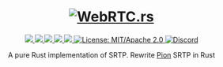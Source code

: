 <h1 align="center">
 <a href="https://webrtc.rs"><img src="./doc/webrtc.rs.png" alt="WebRTC.rs"></a>
 <br>
</h1>
<p align="center">
 <a href="https://github.com/webrtc-rs/srtp/actions">
  <img src="https://github.com/webrtc-rs/srtp/workflows/cargo/badge.svg">
 </a>
 <a href="https://codecov.io/gh/webrtc-rs/srtp">
  <img src="https://codecov.io/gh/webrtc-rs/srtp/branch/main/graph/badge.svg">
 </a>
 <a href="https://deps.rs/repo/github/webrtc-rs/srtp">
  <img src="https://deps.rs/repo/github/webrtc-rs/srtp/status.svg">
 </a>
 <a href="https://crates.io/crates/webrtc-srtp">
  <img src="https://img.shields.io/crates/v/webrtc-srtp.svg">
 </a>
 <a href="https://docs.rs/webrtc-srtp">
  <img src="https://docs.rs/webrtc-srtp/badge.svg">
 </a>
 <a href="https://doc.rust-lang.org/1.6.0/complement-project-faq.html#why-dual-mitasl2-license">
  <img src="https://img.shields.io/badge/license-MIT%2FApache--2.0-blue" alt="License: MIT/Apache 2.0">
 </a>
 <a href="https://discord.gg/4Ju8UHdXMs">
  <img src="https://img.shields.io/discord/800204819540869120?logo=discord" alt="Discord">
 </a>
</p>
<p align="center">
 A pure Rust implementation of SRTP. Rewrite <a href="https://github.com/pion/srtp/releases/tag/v1.5.2">Pion</a> SRTP in Rust
</p>
